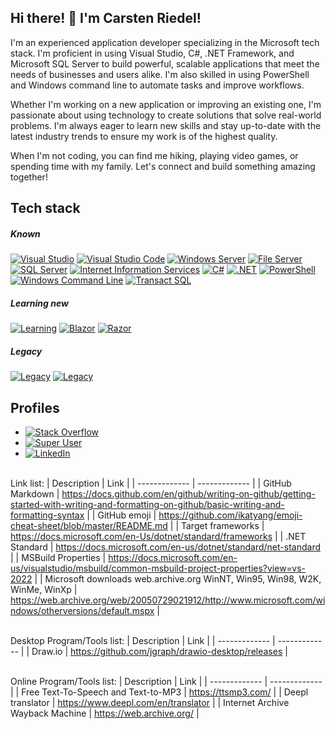 ## Hi there! 👋 I'm Carsten Riedel!

I'm an experienced application developer specializing in the Microsoft tech stack. I'm proficient in using Visual Studio, C#, .NET Framework, and Microsoft SQL Server to build powerful, scalable applications that meet the needs of businesses and users alike. I'm also skilled in using PowerShell and Windows command line to automate tasks and improve workflows.

Whether I'm working on a new application or improving an existing one, I'm passionate about using technology to create solutions that solve real-world problems. I'm always eager to learn new skills and stay up-to-date with the latest industry trends to ensure my work is of the highest quality.

When I'm not coding, you can find me hiking, playing video games, or spending time with my family. Let's connect and build something amazing together!

## Tech stack
##### Known
[![Visual Studio](https://img.shields.io/badge/-Visual%20Studio-5C2D91?logo=visual-studio&logoColor=white&style=plastic)](https://visualstudio.microsoft.com/)
[![Visual Studio Code](https://img.shields.io/badge/-Visual%20Studio%20Code-007ACC?logo=visual-studio-code&logoColor=white&style=plastic)](https://code.visualstudio.com/)
[![Windows Server](https://img.shields.io/badge/-Windows%20Server-0067b8?logo=Server-Fault&logoColor=white&style=plastic)](https://www.microsoft.com/windows-server)
[![File Server](https://img.shields.io/badge/-File%20Server-ffd764?logo=Server-Fault&logoColor=black&style=plastic)](https://learn.microsoft.com/en-us/windows-server/storage/fsrm/fsrm-overview)
[![SQL Server](https://img.shields.io/badge/-SQL%20Server-CC2927?logo=microsoft-sql-server&logoColor=white&style=plastic)](https://www.microsoft.com/en-us/sql-server)
[![Internet Information Services](https://img.shields.io/badge/-Internet%20Information%20Services-37a5e2?logo=WebAuthn&logoColor=white&style=plastic)](https://www.iis.net/)
[![C#](https://img.shields.io/badge/-C%23-239120?logo=c-sharp&logoColor=white&style=plastic)](https://dotnet.microsoft.com/en-us/languages/csharp)
[![.NET](https://img.shields.io/badge/.NET%206%20.NET%20Framework-512BD4?logo=.net&logoColor=white&style=plastic)](https://dotnet.microsoft.com/en-us/download/dotnet-framework)
[![PowerShell](https://img.shields.io/badge/-PowerShell-5391FE?logo=PowerShell&logoColor=white&style=plastic)](https://learn.microsoft.com/en-us/powershell/)
[![Windows Command Line](https://img.shields.io/badge/-Windows%20Command%20Line-000000?logo=GNU-Bash&logoColor=white&style=plastic)](https://learn.microsoft.com/en-us/windows-server/administration/windows-commands/windows-commands)
[![Transact SQL](https://img.shields.io/badge/-Transact%20SQL-CC2927?logo=microsoft-sql-server&logoColor=white&style=plastic)](https://learn.microsoft.com/en-us/sql/t-sql)
<br>
##### Learning new
[![Learning](https://img.shields.io/badge/Learning-.NET%20Multi--platform%20App%20--%20MAUI-blueviolet)](https://dotnet.microsoft.com/en-us/apps/maui)
[![Blazor](https://img.shields.io/badge/Learning-Blazor-blue)](https://dotnet.microsoft.com/apps/aspnet/web-apps/blazor)
[![Razor](https://img.shields.io/badge/Learning-Razor-green)](https://docs.microsoft.com/en-us/aspnet/core/mvc/views/razor?view=aspnetcore-6.0)
<br>
##### Legacy
[![Legacy](https://img.shields.io/badge/Legacy-WinNT4%2C%20W2K%2C%20WinXP%2C%20Win7-000000?&style=plastic)](https://github.com)
[![Legacy](https://img.shields.io/badge/Legacy-VBS%2C%20VBA%2C%20VB6%20C++-000000?&style=plastic)](https://github.com)



## Profiles
- [![Stack Overflow](https://img.shields.io/badge/Profile-Stack%20Overflow-orange)](https://stackoverflow.com/users/19635455/carsten-r)
- [![Super User](https://img.shields.io/badge/Profile-Server%20Vault-green)](https://superuser.com/users/1724090/carsten-r)
- [![LinkedIn](https://img.shields.io/badge/Profile-LinkedIn-blue)](https://www.linkedin.com/in/carsten-riedel-9808b0217/)


<br>Link list:
| Description  | Link |
| ------------- | ------------- |
| GitHub Markdown  | https://docs.github.com/en/github/writing-on-github/getting-started-with-writing-and-formatting-on-github/basic-writing-and-formatting-syntax  |
| GitHub emoji  | https://github.com/ikatyang/emoji-cheat-sheet/blob/master/README.md  |
| Target frameworks  | https://docs.microsoft.com/en-Us/dotnet/standard/frameworks  |
| .NET Standard  | https://docs.microsoft.com/en-us/dotnet/standard/net-standard  |
| MSBuild Properties  | https://docs.microsoft.com/en-us/visualstudio/msbuild/common-msbuild-project-properties?view=vs-2022  |
| Microsoft downloads web.archive.org WinNT, Win95, Win98, W2K, WinMe, WinXp  | https://web.archive.org/web/20050729021912/http://www.microsoft.com/windows/otherversions/default.mspx  |


<br>Desktop Program/Tools list:
| Description  | Link |
| ------------- | ------------- |
| Draw.io  | https://github.com/jgraph/drawio-desktop/releases  |

<br>Online Program/Tools list:
| Description  | Link |
| ------------- | ------------- |
| Free Text-To-Speech and Text-to-MP3  | https://ttsmp3.com/  |
| Deepl translator | https://www.deepl.com/en/translator  |
| Internet Archive Wayback Machine | https://web.archive.org/  |

<!---
NaitWatch/NaitWatch is a ✨ special ✨ repository because its `README.md` (this file) appears on your GitHub profile.
You can click the Preview link to take a look at your changes.
--->
